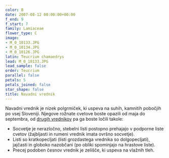 ```yaml
---
color: B
date: 2007-08-12 00:00:00+00:00
f_end: 9
f_start: 7
family: Lamiaceae
flower_type: C
image:
- M_0_10133.JPG
- M_0_10134.JPG
- M_0_10126.JPG
latin: Teucrium chamaedrys
lead: M_0_10133.JPG
lead_sample: false
order: Teucrium
parallel: false
petals: 5
petals_joined: false
star_shape: false
title: Navadni vrednik
---
```

Navadni vrednik je nizek polgrmiček, ki uspeva na suhih, kamnitih pobočjih po vsej Sloveniji. Njegove rožnate cvetove boste opazili od maja do septembra, od [drugih vrednikov](../genus/teucrium/) pa ga boste ločili takole:

-   Socvetje je nerazločno, stebelni listi postopno prehajajo v podporne liste cvetov (žajbljasti in rumeni vrednik imata ovršno socvetje).
-   Listi so kratkopecljati (listi grozdastega vrednika so dolgopecljati), jajčasti in globoko nazobčani (po obliki spominjajo na hrastove liste).
-   Precej podoben česnov vrednik je zelišče, ki uspeva na vlažnih tleh.
